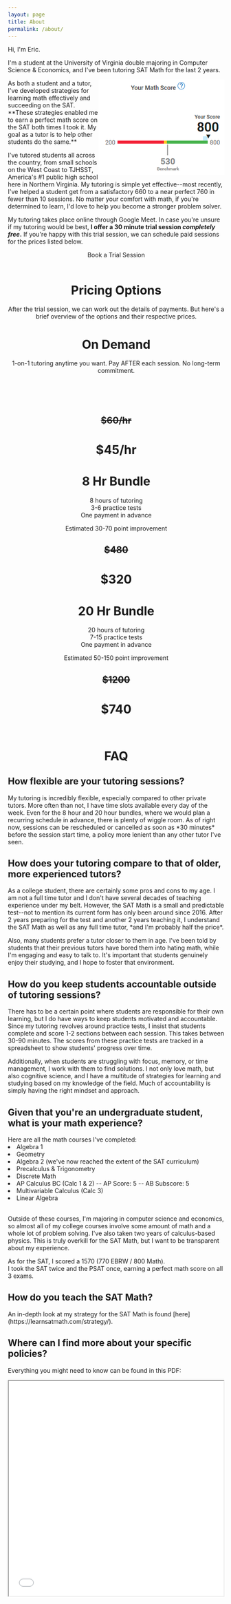 ```yaml
---
layout: page
title: About
permalink: /about/
---
```


<!-- Required for booking embed -->
<script>
  (function (C, A, L) {
    let p = function (a, ar) {
      a.q.push(ar);
    };
    let d = C.document;
    C.Cal =
      C.Cal ||
      function () {
        let cal = C.Cal;
        let ar = arguments;
        if (!cal.loaded) {
          cal.ns = {};
          cal.q = cal.q || [];
          d.head.appendChild(d.createElement("script")).src = A;
          cal.loaded = true;
        }
        if (ar[0] === L) {
          const api = function () {
            p(api, arguments);
          };
          const namespace = ar[1];
          api.q = api.q || [];
          typeof namespace === "string" ? (cal.ns[namespace] = api) && p(api, ar) : p(cal, ar);
          return;
        }
        p(cal, ar);
      };
    })(window, "https://cal.com/embed.js", "init");
    Cal("init")
  </script>

Hi, I'm Eric.

I'm a student at the University of Virginia double majoring in Computer Science & Economics, and I've been tutoring SAT Math for the last 2 years.

<img src="/images/score.jpg" align="right">
As both a student and a tutor, I've developed strategies for learning math effectively and succeeding on the SAT. **These strategies enabled me to earn a perfect math score on the SAT both times I took it. My goal as a tutor is to help other students do the same.**

I've tutored students all across the country, from small schools on the West Coast to TJHSST, America's #1 public high school here in Northern Virginia. My tutoring is simple yet effective--most recently, I've helped a student get from a satisfactory 660 to a near perfect 760 in fewer than 10 sessions. No matter your comfort with math, if you're determined to learn, I'd love to help you become a stronger problem solver.
  
My tutoring takes place online through Google Meet. In case you're unsure if my tutoring would be best, **I offer a 30 minute trial session *completely free*.** If you're happy with this trial session, we can schedule paid sessions for the prices listed below.

<div align="center">
<a data-cal-link="ericwolpert/trial" class="button button--large section-button">Book a Trial Session</a>
</div>

<br>
<h1 align="center">Pricing Options</h1>
<p align="center">After the trial session, we can work out the details of payments. But here's a brief overview of the options and their respective prices.</p>

<div class="panel--holder">
  <div align="center">
  <h1><b>On Demand</b></h1>
  <p class="pricing--text">1-on-1 tutoring anytime you want. Pay AFTER each session. No long-term commitment.</p>
  <br><br><br>
  <h2 class="reduced--header former--price"><s>$60/hr</s></h2>
  <h1 class="reduced--header">$45/hr</h1>
  </div>

  <div align="center">
  <h1><b>8 Hr Bundle</b></h1>
  <p class="pricing--text"> 8 hours of tutoring <br> 3-6 practice tests <br> One payment in advance </p>
  <p class="pricing--text"> Estimated 30-70 point improvement </p>
  <h2 class="reduced--header former--price"><s>$480</s></h2>
  <h1 class="reduced--header">$320</h1>
  </div>

  <div align="center">
  <h1><b>20 Hr Bundle</b></h1>
  <p class="pricing--text"> 20 hours of tutoring <br> 7-15 practice tests <br> One payment in advance </p>
  <p class="pricing--text"> Estimated 50-150 point improvement </p>
  <h2 class="reduced--header former--price"><s>$1200</s></h2>
  <h1 class="reduced--header">$740</h1>
  </div>
</div>

<!-- 
<h1>What exactly you get from my tutoring:</h1>
<ul>
  <li>On-demand quality 1-on-1 tutoring</li>
  <li>32+ Practice tests with answers</li>
  <li>Progress Spreadsheets</li> 
  <li>An SAT score you're happy with<i>--if you put in the effort :)</i></li>
</ul>
-->

<br>
<h1 align="center">FAQ</h1>

<h2>How flexible are your tutoring sessions?</h2>
My tutoring is incredibly flexible, especially compared to other private tutors. More often than not, I have time slots available every day of the week. Even for the 8 hour and 20 hour bundles, where we would plan a recurring schedule in advance, there is plenty of wiggle room. As of right now, sessions can be rescheduled or cancelled as soon as *30 minutes* before the session start time, a policy more lenient than any other tutor I've seen.

<h2>How does your tutoring compare to that of older, more experienced tutors?</h2>
As a college student, there are certainly some pros and cons to my age. I am not a full time tutor and I don't have several decades of teaching experience under my belt. However, the SAT Math is a small and predictable test--not to mention its current form has only been around since 2016. After 2 years preparing for the test and another 2 years teaching it, I understand the SAT Math as well as any full time tutor, *and I'm probably half the price*. 

Also, many students prefer a tutor closer to them in age. I've been told by students that their previous tutors have bored them into hating math, while I'm engaging and easy to talk to. It's important that students genuinely enjoy their studying, and I hope to foster that environment.

<h2>How do you keep students accountable outside of tutoring sessions?</h2>
There has to be a certain point where students are responsible for their own learning, but I do have ways to keep students motivated and accountable. Since my tutoring revolves around practice tests, I insist that students complete and score 1-2 sections between each session. This takes between 30-90 minutes. The scores from these practice tests are tracked in a spreadsheet to show students' progress over time.

Additionally, when students are struggling with focus, memory, or time management, I work with them to find solutions. I not only love math, but also cognitive science, and I have a multitude of strategies for learning and studying based on my knowledge of the field. Much of accountability is simply having the right mindset and approach.

<!--
<iframe align="right" src="https://docs.google.com/spreadsheets/d/e/2PACX-1vSHiDRuvdG39lPmVv6G-Xr4npdfmqF97s2eV3rdAabfaJyRi7VXNBoaKS5bnBm7sklqNxTbGWVXnyTK/pubhtml?gid=0&amp;single=true&amp;widget=true&amp;headers=false"></iframe>
-->

<h2>Given that you're an undergraduate student, what is your math experience?</h2>
Here are all the math courses I've completed:
<li>Algebra 1</li>
<li>Geometry</li>
<li>Algebra 2 (we've now reached the extent of the SAT curriculum)</li>
<li>Precalculus & Trigonometry</li>
<li>Discrete Math</li>
<li>AP Calculus BC (Calc 1 & 2) -- AP Score: 5 -- AB Subscore: 5</li>
<li>Multivariable Calculus (Calc 3)</li>
<li>Linear Algebra</li>
<br>

Outside of these courses, I'm majoring in computer science and economics, so almost all of my college courses involve some amount of math and a whole lot of problem solving. I've also taken two years of calculus-based physics. This is truly overkill for the SAT Math, but I want to be transparent about my experience.

As for the SAT, I scored a 1570 (770 EBRW / 800 Math). <br>
I took the SAT twice and the PSAT once, earning a perfect math score on all 3 exams.

<h2>How do you teach the SAT Math?</h2>
An in-depth look at my strategy for the SAT Math is found [here](https://learnsatmath.com/strategy/).

<h2>Where can I find more about your specific policies?</h2>

Everything you might need to know can be found in this PDF:

<iframe src="/images/policy.pdf" height="500" width="500"></iframe>

<!--
<div class="gallery-box">
  <div class="gallery">
    <img src="/images/100.jpg" loading="lazy">
    <img src="/images/105.jpg" loading="lazy">
    <img src="/images/103.jpg" loading="lazy">
  </div>
  <em>Gallery / <a href="https://unsplash.com/" target="_blank">Unsplash</a></em>
</div>
-->